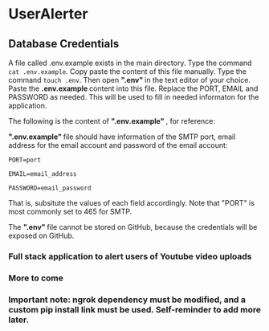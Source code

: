 # UserAlerter 

<h2> Database Credentials </h2>

A file called .env.example exists in the main directory. Type the command `cat .env.example`. Copy paste the content of this file manually. Type the command `touch .env`. Then open <strong> ".env" </strong> in the text editor of your choice. Paste the <strong> .env.example </strong> content into this file. Replace the PORT, EMAIL and PASSWORD as needed. This will be used to fill in needed informaton for the application.
<!--This will be used to configure a database when running the server (either locally or remotely) fill in needed information for our application. --> The following is the content of <strong> ".env.example" </strong>, for reference: 

<strong> ".env.example" </strong> file should have information of the SMTP port, email address for the email account and password of the email account:

```
PORT=port

EMAIL=email_address

PASSWORD=email_password
```

That is, subsitute the values of each field accordingly. Note that "PORT" is most commonly set to 465 for SMTP.

The <strong> ".env" </strong> file cannot be stored on GitHub, because the credentials will be exposed on GitHub. 

<!--Note that the username and password you input must be the same as the root username and password of your LOCAL MySQL environment! This should be made uniform when hosted remotely. -->

### Full stack application to alert users of Youtube video uploads

### More to come

### Important note: ngrok dependency must be modified, and a custom pip install link must be used. Self-reminder to add more later.

